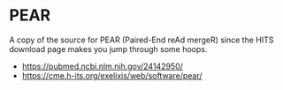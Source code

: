 # PEAR

A copy of the source for PEAR (Paired-End reAd mergeR) since the HITS download
page makes you jump through some hoops.

 * <https://pubmed.ncbi.nlm.nih.gov/24142950/>
 * <https://cme.h-its.org/exelixis/web/software/pear/>

